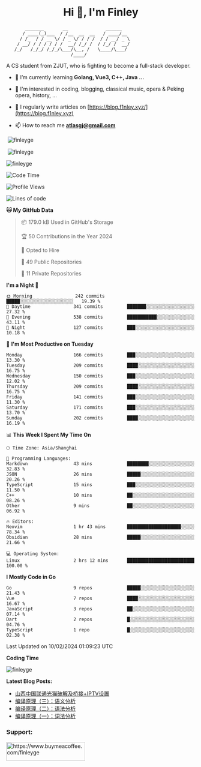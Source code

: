 <h1 align="center">Hi 👋, I'm Finley</h1>

```text
       _______       __              ______   
      / ____(_)___  / /__  __  __   / ____/__ 
     / /_  / / __ \/ / _ \/ / / /  / / __/ _ \
    / __/ / / / / / /  __/ /_/ /  / /_/ /  __/
   /_/   /_/_/ /_/_/\___/\__, /   \____/\___/
                        /____/                
```

<p align="left">

A CS student from ZJUT,
who is fighting to become a full-stack developer.

</p>

<p align="left">

- 🌱 I’m currently learning **Golang, Vue3, C++, Java ...**

- 🧠 I'm interested in coding, blogging, classical music, opera & Peking opera, history, ...

- 📝 I regularly write articles on [https://blog.f1nley.xyz/](https://blog.f1nley.xyz)

- 📫 How to reach me **atlasgj@gmail.com**

</p>

<p>&nbsp;<img align="center" src="https://github-readme-stats.vercel.app/api/top-langs/?username=finleyge&show_icons=true&locale=en&hide=javascript,html,tex" alt="finleyge" /></p>

<p>&nbsp;<img align="center" src="https://github-readme-stats.vercel.app/api?username=finleyge&show_icons=true&locale=en" alt="finleyge" /></p>

<p><img align="center" src="https://github-readme-streak-stats.herokuapp.com/?user=finleyge&" alt="finleyge" /></p>

<!--START_SECTION:waka-->
![Code Time](http://img.shields.io/badge/Code%20Time-1%2C152%20hrs%2038%20mins-blue)

![Profile Views](http://img.shields.io/badge/Profile%20Views-0-blue)

![Lines of code](https://img.shields.io/badge/From%20Hello%20World%20I%27ve%20Written-921.0%20thousand%20lines%20of%20code-blue)

**🐱 My GitHub Data** 

> 📦 179.0 kB Used in GitHub's Storage 
 > 
> 🏆 50 Contributions in the Year 2024
 > 
> 💼 Opted to Hire
 > 
> 📜 49 Public Repositories 
 > 
> 🔑 11 Private Repositories 
 > 
**I'm a Night 🦉** 

```text
🌞 Morning                242 commits         █████░░░░░░░░░░░░░░░░░░░░   19.39 % 
🌆 Daytime                341 commits         ███████░░░░░░░░░░░░░░░░░░   27.32 % 
🌃 Evening                538 commits         ███████████░░░░░░░░░░░░░░   43.11 % 
🌙 Night                  127 commits         ███░░░░░░░░░░░░░░░░░░░░░░   10.18 % 
```
📅 **I'm Most Productive on Tuesday** 

```text
Monday                   166 commits         ███░░░░░░░░░░░░░░░░░░░░░░   13.30 % 
Tuesday                  209 commits         ████░░░░░░░░░░░░░░░░░░░░░   16.75 % 
Wednesday                150 commits         ███░░░░░░░░░░░░░░░░░░░░░░   12.02 % 
Thursday                 209 commits         ████░░░░░░░░░░░░░░░░░░░░░   16.75 % 
Friday                   141 commits         ███░░░░░░░░░░░░░░░░░░░░░░   11.30 % 
Saturday                 171 commits         ███░░░░░░░░░░░░░░░░░░░░░░   13.70 % 
Sunday                   202 commits         ████░░░░░░░░░░░░░░░░░░░░░   16.19 % 
```


📊 **This Week I Spent My Time On** 

```text
🕑︎ Time Zone: Asia/Shanghai

💬 Programming Languages: 
Markdown                 43 mins             ████████░░░░░░░░░░░░░░░░░   32.83 % 
JSON                     26 mins             █████░░░░░░░░░░░░░░░░░░░░   20.26 % 
TypeScript               15 mins             ███░░░░░░░░░░░░░░░░░░░░░░   11.50 % 
C++                      10 mins             ██░░░░░░░░░░░░░░░░░░░░░░░   08.26 % 
Other                    9 mins              ██░░░░░░░░░░░░░░░░░░░░░░░   06.92 % 

🔥 Editors: 
Neovim                   1 hr 43 mins        ████████████████████░░░░░   78.34 % 
Obsidian                 28 mins             █████░░░░░░░░░░░░░░░░░░░░   21.66 % 

💻 Operating System: 
Linux                    2 hrs 12 mins       █████████████████████████   100.00 % 
```

**I Mostly Code in Go** 

```text
Go                       9 repos             █████░░░░░░░░░░░░░░░░░░░░   21.43 % 
Vue                      7 repos             ████░░░░░░░░░░░░░░░░░░░░░   16.67 % 
JavaScript               3 repos             ██░░░░░░░░░░░░░░░░░░░░░░░   07.14 % 
Dart                     2 repos             █░░░░░░░░░░░░░░░░░░░░░░░░   04.76 % 
TypeScript               1 repo              █░░░░░░░░░░░░░░░░░░░░░░░░   02.38 % 
```




 Last Updated on 10/02/2024 01:09:23 UTC
<!--END_SECTION:waka-->
**Coding Time**
<p>
       <img align="center" src="https://wakatime.com/share/@1f267603-cf28-47c9-a32c-2753500710e7/96d852e9-5832-42ff-acaa-a48a5371ba9d.svg" alt="finleyge" />
</p>

</p>


**Latest Blog Posts:**

<!-- BLOG-POST-LIST:START -->
- [山西中国联通光猫破解及桥接+IPTV设置](https://blog.f1nley.xyz/post/shanxi-china-unicom-optical-modem-crack-bridge-and-iptv/)
- [编译原理（三）：语义分析](https://blog.f1nley.xyz/post/compile/semantic-analysis/)
- [编译原理（二）：语法分析](https://blog.f1nley.xyz/post/compile/syntactic-analysis/)
- [编译原理（一）：词法分析](https://blog.f1nley.xyz/post/compile/lexical/)
<!-- BLOG-POST-LIST:END -->

<h3 align="left">Support:</h3>

<p align="left">

<a href="https://www.buymeacoffee.com/finleyge"> <img align="left" src="https://cdn.buymeacoffee.com/buttons/v2/default-yellow.png" height="50" width="210" alt="https://www.buymeacoffee.com/finleyge" />

</a>
</p>
